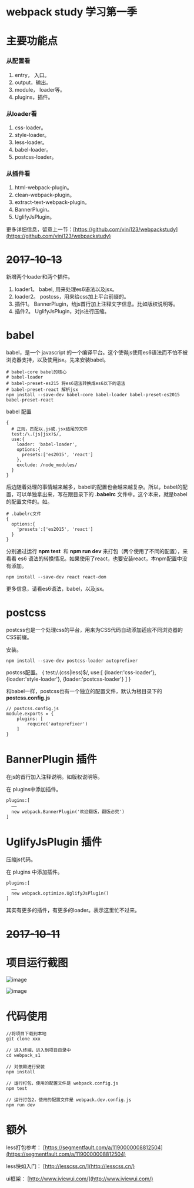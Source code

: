 # webpack study 学习第一季

# 主要功能点

### 从配置看

1. entry， 入口。
2. output，输出。
3. module， loader等。
4. plugins，插件。

### 从loader看

1. css-loader。
2. style-loader。
3. less-loader。
4. babel-loader。
5. postcss-loader。

### 从插件看

1. html-webpack-plugin。
2. clean-webpack-plugin。
3. extract-text-webpack-plugin。
4. BannerPlugin。
5. UglifyJsPlugin。

更多详细信息，留意上一节：[https://github.com/vini123/webpackstudy](https://github.com/vini123/webpackstudy)

# ~~2017-10-13~~

新增两个loader和两个插件。

1. loader1。 babel, 用来处理es6语法以及jsx。
2. loader2。 postcss，用来给css加上平台前缀的。
3. 插件1。 BannerPlugin，给js首行加上注释文字信息。比如版权说明等。
4. 插件2。 UglifyJsPlugin，对js进行压缩。

# babel

babel，是一个 javascript 的一个编译平台。这个使得js使用es6语法而不怕不被浏览器支持，以及使用jsx。先来安装babel。

```
# babel-core babel的核心
# babel-loader 
# babel-preset-es215 将es6语法转换成es6以下的语法
# babel-preset-react 解析jsx
npm install --save-dev babel-core babel-loader babel-preset-es2015 babel-preset-react
```
babel 配置

```
{
  # 正则，匹配以.js或.jsx结尾的文件
  test:/\.(js|jsx)$/,
  use:{
    loader: 'babel-loader',
    options:{
      presets:['es2015', 'react']
    },
    exclude: /node_modules/
  }
}
```
后边随着处理的事情越来越多，babel的配置也会越来越复杂。所以，babel的配置，可以单独拿出来，写在跟目录下的 **.babelrc** 文件中。这个本来，就是babel的配置文件的。如。
```
# .babelrc文件
{
  options:{
    'presets':['es2015', 'react']
  }
}
```

分别通过运行 **npm test**  和 **npm run dev** 来打包（两个使用了不同的配置），来看看 es6 语法的转换情况。如果使用了react，也要安装react，本npm配置中没有添加。

```
npm install --save-dev react react-dom
```
更多信息，请看es6语法，babel，以及jsx。

# postcss

postcss也是一个处理css的平台，用来为CSS代码自动添加适应不同浏览器的CSS前缀。

安装。

```
npm install --save-dev postcss-loader autoprefixer
```

postcss配置。
{
 test:/\.(css|less)$/,
 use:[
   {loader:'css-loader'}, 
   {loader:'style-loader'}, 
   {loader:'postcss-loader'}
   ]
}

和babel一样，postcss也有一个独立的配置文件，默认为根目录下的 **postcss.config.js**

```
// postcss.config.js
module.exports = {
    plugins: [
        require('autoprefixer')
    ]
}
```

# BannerPlugin 插件

在js的首行加入注释说明。如版权说明等。

在 plugins中添加插件。
```
plugins:[
  ……
  new webpack.BannerPlugin('欢迎翻版，翻版必究')
]
```

# UglifyJsPlugin 插件

压缩js代码。

在 plugins 中添加插件。

```
plugins:[
  ……
  new webpack.optimize.UglifyJsPlugin()
]
```
其实有更多的插件，有更多的loader。表示这里忙不过来。

# ~~2017-10-11~~

# 项目运行截图

![image](https://blog.vini123.com/wp-content/uploads/2017/10/20171011173345.png?r=5)

![image](https://blog.vini123.com/wp-content/uploads/2017/10/20171011173450.png?r=5)

# 代码使用

```
//将项目下载到本地
git clone xxx

// 进入终端，进入到项目目录中
cd webpack_s1

// 对依赖进行安装
npm install

// 运行打包，使用的配置文件是 webpack.config.js
npm test

// 运行打包2，使用的配置文件是 webpack.dev.config.js
npm run dev 
```

# 额外

less打包参考： [https://segmentfault.com/a/1190000008812504](https://segmentfault.com/a/1190000008812504)

less快如入门： [http://lesscss.cn/](http://lesscss.cn/)

ui框架： [http://www.iviewui.com/](http://www.iviewui.com/)
